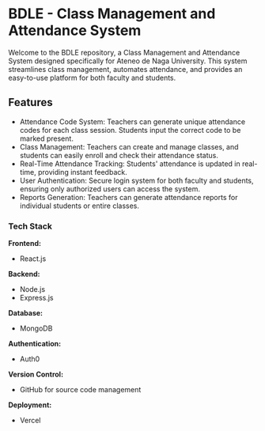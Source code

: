 # BDLE - Class Management and Attendance System

Welcome to the BDLE repository, a Class Management and Attendance System designed specifically for Ateneo de Naga University. This system streamlines class management, automates attendance, and provides an easy-to-use platform for both faculty and students.

## Features

- Attendance Code System: Teachers can generate unique attendance codes for each class session. Students input the correct code to be marked present.
- Class Management: Teachers can create and manage classes, and students can easily enroll and check their attendance status.
- Real-Time Attendance Tracking: Students' attendance is updated in real-time, providing instant feedback.
- User Authentication: Secure login system for both faculty and students, ensuring only authorized users can access the system.
- Reports Generation: Teachers can generate attendance reports for individual students or entire classes.

### Tech Stack

**Frontend:**

- React.js

**Backend:**

- Node.js
- Express.js

**Database:**

- MongoDB

**Authentication:**

- Auth0

**Version Control:**

- GitHub for source code management

**Deployment:**

- Vercel
